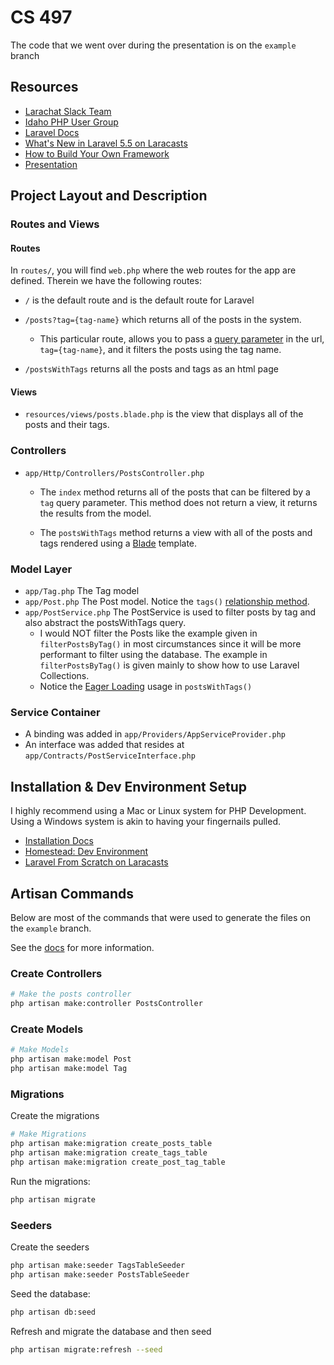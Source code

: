 # CS 497

The code that we went over during the presentation is on the `example` branch

## Resources

* [Larachat Slack Team](https://larachat.co/)
* [Idaho PHP User Group](https://www.meetup.com/Idaho-PHP/)
* [Laravel Docs](https://laravel.com/docs/5.5)
* [What's New in Laravel 5.5 on Laracasts](https://laracasts.com/series/whats-new-in-laravel-5-5)
* [How to Build Your Own Framework](https://symfony.com/doc/current/create_framework/index.html)
* [Presentation](https://docs.google.com/presentation/d/1pnP36Ru3PfDmmmp-mKilk0MpngNE_Rpa5jcYsiaYcYw/edit#slide=id.g25f2042fd7_0_239)

## Project Layout and Description


### Routes and Views

#### Routes

In `routes/`, you will find `web.php` where the web routes for the app are defined. Therein we have the following routes:

* `/` is the default route and is the default route for Laravel

* `/posts?tag={tag-name}` which returns all of the posts in the system. 
    * This particular route, allows you to pass a [query parameter](https://en.wikipedia.org/wiki/Query_string) in the url, 
        `tag={tag-name}`, and it filters the posts using the tag name. 

* `/postsWithTags` returns all the posts and tags as an html page
 


#### Views

* `resources/views/posts.blade.php` is the view that displays all of the posts and their tags.
                
          
### Controllers 

* `app/Http/Controllers/PostsController.php`
    * The `index` method returns all of the posts that can be filtered by a `tag` query parameter.  This method does not 
    return a view, it returns the results from the model. 
    
    * The `postsWithTags` method returns a view with all of the posts and tags rendered using a [Blade](https://laravel.com/docs/5.5/blade) 
    template. 


### Model Layer
     
* `app/Tag.php` The Tag model
* `app/Post.php` The Post model. Notice the `tags()` [relationship method](https://laravel.com/docs/5.5/eloquent-relationships). 
* `app/PostService.php` The PostService is used to filter posts by tag and also abstract the postsWithTags query. 
    * I would NOT filter the Posts like the example given in `filterPostsByTag()` in most circumstances since it will be 
    more performant to filter using the database. The example in `filterPostsByTag()` is given mainly to show how to use 
    Laravel Collections. 
    * Notice the [Eager Loading](https://laravel.com/docs/5.5/eloquent-relationships#eager-loading) usage in `postsWithTags()`
    
### Service Container

* A binding was added in `app/Providers/AppServiceProvider.php`
* An interface was added that resides at `app/Contracts/PostServiceInterface.php`
    


## Installation & Dev Environment Setup

I highly recommend using a Mac or Linux system for PHP Development.  Using a Windows system is akin to having your fingernails pulled. 

* [Installation Docs](https://laravel.com/docs/5.5/installation)
* [Homestead: Dev Environment](https://laravel.com/docs/5.5/configuration)
* [Laravel From Scratch on Laracasts](https://laracasts.com/series/laravel-from-scratch-2017)


## Artisan Commands

Below are most of the commands that were used to generate the files on the `example` branch. 

See the [docs](https://laravel.com/docs/5.5/artisan) for more information. 

### Create Controllers

```bash
# Make the posts controller
php artisan make:controller PostsController
```


### Create Models

```bash
# Make Models
php artisan make:model Post
php artisan make:model Tag
```

### Migrations


Create the migrations

```bash
# Make Migrations
php artisan make:migration create_posts_table
php artisan make:migration create_tags_table
php artisan make:migration create_post_tag_table
```

Run the migrations: 

```bash
php artisan migrate
```


### Seeders

Create the seeders

```bash
php artisan make:seeder TagsTableSeeder
php artisan make:seeder PostsTableSeeder
```

Seed the database: 

```bash
php artisan db:seed
```

Refresh and migrate the database and then seed
```bash
php artisan migrate:refresh --seed
```
